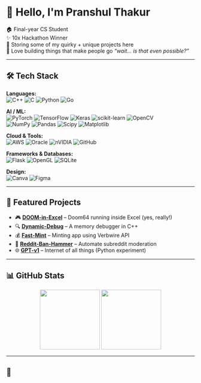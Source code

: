 # 👋 Hello, I'm Pranshul Thakur  

🏠 Final-year CS Student  
✨ 10x Hackathon Winner  
🦀 Storing some of my quirky + unique projects here  
👾 Love building things that make people go *“wait… is that even possible?”*  

---

## 🛠️ Tech Stack  

**Languages:**  
![C++](https://img.shields.io/badge/c++-%2300599C.svg?style=flat-square&logo=c%2B%2B&logoColor=white) 
![C](https://img.shields.io/badge/c-%2300599C.svg?style=flat-square&logo=c&logoColor=white) 
![Python](https://img.shields.io/badge/python-3670A0?style=flat-square&logo=python&logoColor=ffdd54) 
![Go](https://img.shields.io/badge/go-%2300ADD8.svg?style=flat-square&logo=go&logoColor=white)  

**AI / ML:**  
![PyTorch](https://img.shields.io/badge/PyTorch-%23EE4C2C.svg?style=flat-square&logo=PyTorch&logoColor=white) 
![TensorFlow](https://img.shields.io/badge/TensorFlow-%23FF6F00.svg?style=flat-square&logo=TensorFlow&logoColor=white) 
![Keras](https://img.shields.io/badge/Keras-%23D00000.svg?style=flat-square&logo=Keras&logoColor=white) 
![scikit-learn](https://img.shields.io/badge/scikit--learn-%23F7931E.svg?style=flat-square&logo=scikit-learn&logoColor=white) 
![OpenCV](https://img.shields.io/badge/opencv-%23white.svg?style=flat-square&logo=opencv&logoColor=white)  
![NumPy](https://img.shields.io/badge/numpy-%23013243.svg?style=flat-square&logo=numpy&logoColor=white) 
![Pandas](https://img.shields.io/badge/pandas-%23150458.svg?style=flat-square&logo=pandas&logoColor=white) 
![Scipy](https://img.shields.io/badge/SciPy-%230C55A5.svg?style=flat-square&logo=scipy&logoColor=%white) 
![Matplotlib](https://img.shields.io/badge/Matplotlib-%23ffffff.svg?style=flat-square&logo=Matplotlib&logoColor=black)  

**Cloud & Tools:**  
![AWS](https://img.shields.io/badge/AWS-%23FF9900.svg?style=flat-square&logo=amazon-aws&logoColor=white) 
![Oracle](https://img.shields.io/badge/Oracle-F80000?style=flat-square&logo=oracle&logoColor=white) 
![nVIDIA](https://img.shields.io/badge/cuda-000000.svg?style=flat-square&logo=nVIDIA&logoColor=green) 
![GitHub](https://img.shields.io/badge/github-%23121011.svg?style=flat-square&logo=github&logoColor=white)  

**Frameworks & Databases:**  
![Flask](https://img.shields.io/badge/flask-%23000.svg?style=flat-square&logo=flask&logoColor=white) 
![OpenGL](https://img.shields.io/badge/OpenGL-%23FFFFFF.svg?style=flat-square&logo=opengl) 
![SQLite](https://img.shields.io/badge/sqlite-%2307405e.svg?style=flat-square&logo=sqlite&logoColor=white)  

**Design:**  
![Canva](https://img.shields.io/badge/Canva-%2300C4CC.svg?style=flat-square&logo=Canva&logoColor=white) 
![Figma](https://img.shields.io/badge/figma-%23F24E1E.svg?style=flat-square&logo=figma&logoColor=white)  

---

## 🚀 Featured Projects  

- 🎮 [**DOOM-in-Excel**](https://github.com/Pranshul-Thakur/DOOM-in-excel) – Doom64 running inside Excel (yes, really!)  
- 🔍 [**Dynamic-Debug**](https://github.com/Pranshul-Thakur/Dynamic-debug) – A memory debugger in C++  
- 💰 [**Fast-Mint**](https://github.com/Pranshul-Thakur/Fast-Mint) – Minting app using Verbwire API  
- 🔨 [**Reddit-Ban-Hammer**](https://github.com/Pranshul-Thakur/Reddit-Ban-Hammer) – Automate subreddit moderation  
- 🌐 [**GPT-v1**](https://github.com/Pranshul-Thakur/GPT-v1) – Internet of all things (Python experiment)  

---

## 📊 GitHub Stats  

<p align="center">
  <img src="https://github-readme-stats.vercel.app/api?username=Pranshul-Thakur&show_icons=true&theme=tokyonight" height="160"/>
  <img src="https://github-readme-stats.vercel.app/api/top-langs/?username=Pranshul-Thakur&layout=compact&theme=tokyonight" height="160"/>
</p>

---

## 🦀
